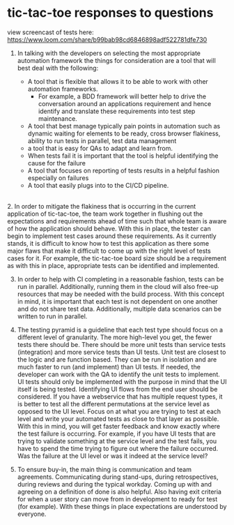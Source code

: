 # tic-tac-toe responses to questions

view screencast of tests here: 
<https://www.loom.com/share/b99bab98cd6846898adf522781dfe730>

1.  In talking with the developers on selecting the most appropriate automation framework the things for consideration are a tool that will best deal with the following:  <br>

    *  A tool that is flexible that allows it to be able to work with other automation frameworks.
        -  For example, a BDD framework will better help to drive the conversation around an applications requirement and hence identify and translate these requirements into test step maintenance.  
    *  A tool that best manage typically pain points in automation such as dynamic waiting for elements to be ready, cross browser flakiness, ability to run tests in parallel, test data management
    *  a tool that is easy for QAs to adapt and learn from.  
    *  When tests fail it is important that the tool is helpful identifying the cause for the failure
    *  A tool that focuses on reporting of tests results in a helpful fashion especially on failures
    *  A tool that easily plugs into to the CI/CD pipeline.  
<br>
2.	In order to mitigate the flakiness that is occurring in the current application of tic-tac-toe, the team work together in flushing out the expectations and requirements ahead of time such that whole team is aware of how the application should behave.  With this in place, the tester can begin to implement test cases around these requirements.  As it currently stands, it is difficult to know how to test this application as there some major flaws that make it difficult to come up with the right level of tests cases for it.  For example, the tic-tac-toe board size should be a requirement as with this in place, appropriate tests can be identified and implemented.<br>  

3.	In order to help with CI completing in a reasonable fashion, tests can be run in parallel.  Additionally, running them in the cloud will also free-up resources that may be needed with the build process. With this concept in mind, it is important that each test is not dependent on one another and do not share test data.  Additionally, multiple data scenarios can be written to run in parallel.<br>  

4.	The testing pyramid is a guideline that each test type should focus on a different level of granularity.  The more high-level you get, the fewer tests there should be.  There should be more unit tests than service tests (integration) and more service tests than UI tests.  Unit test are closest to the logic and are function based.  They can be run in isolation and are much faster to run (and implement) than UI tests.  If needed, the developer can work with the QA to identify the unit tests to implement.  UI tests should only be implemented with the purpose in mind that the UI itself is being tested.  Identifying UI flows from the end user should be considered.  If you have a webservice that has multiple request types, it is better to test all the different permutations at the service level as opposed to the UI level.  Focus on at what you are trying to test at each level and write your automated tests as close to that layer as possible.  With this in mind, you will get faster feedback and know exactly where the test failure is occurring.  For example, if you have UI tests that are trying to validate something at the service level and the test fails, you have to spend the time trying to figure out where the failure occurred.  Was the failure at the UI level or was it indeed at the service level?<br>  

5.	To ensure buy-in, the main thing is communication and team agreements.  Communicating during stand-ups, during retrospectives, during reviews and during the typical workday.  Coming up with and agreeing on a definition of done is also helpful.   Also having exit criteria for when a user story can move from in development to ready for test (for example).  With these things in place expectations are understood by everyone.